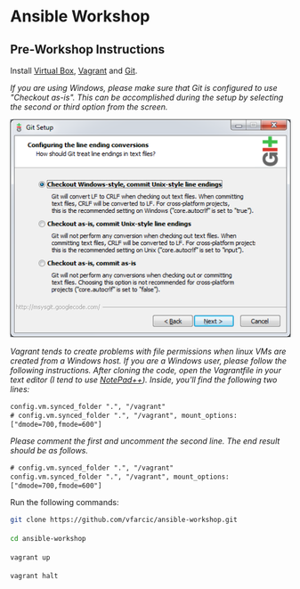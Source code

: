 Ansible Workshop
================

Pre-Workshop Instructions
-------------------------

Install [Virtual Box](https://www.virtualbox.org/), [Vagrant](https://www.vagrantup.com/) and [Git](https://git-scm.com/).

*If you are using Windows, please make sure that Git is configured to use "Checkout as-is". This can be accomplished during the setup by selecting the second or third option from the screen.*

![Windows Git Setup](git-windows.png)

*Vagrant tends to create problems with file permissions when linux VMs are created from a Windows host. If you are a Windows user, please follow the following instructions. After cloning the code, open the Vagrantfile in your text editor (I tend to use [NotePad++](https://notepad-plus-plus.org/)). Inside, you'll find the following two lines:*

```
config.vm.synced_folder ".", "/vagrant"
# config.vm.synced_folder ".", "/vagrant", mount_options: ["dmode=700,fmode=600"]
```

*Please comment the first and uncomment the second line. The end result should be as follows.*

```
# config.vm.synced_folder ".", "/vagrant"
config.vm.synced_folder ".", "/vagrant", mount_options: ["dmode=700,fmode=600"]
```

Run the following commands:

```bash
git clone https://github.com/vfarcic/ansible-workshop.git

cd ansible-workshop

vagrant up

vagrant halt
```


